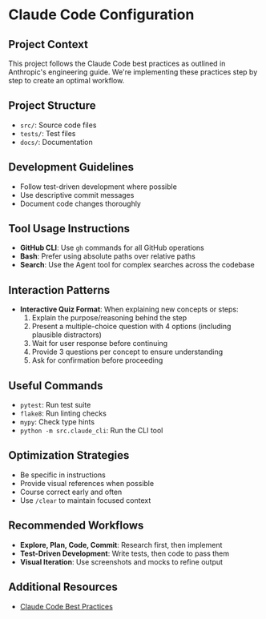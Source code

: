 # Claude Code Configuration

## Project Context
This project follows the Claude Code best practices as outlined in Anthropic's engineering guide. We're implementing these practices step by step to create an optimal workflow.

## Project Structure
- `src/`: Source code files
- `tests/`: Test files
- `docs/`: Documentation

## Development Guidelines
- Follow test-driven development where possible
- Use descriptive commit messages
- Document code changes thoroughly

## Tool Usage Instructions
- **GitHub CLI**: Use `gh` commands for all GitHub operations
- **Bash**: Prefer using absolute paths over relative paths
- **Search**: Use the Agent tool for complex searches across the codebase

## Interaction Patterns
- **Interactive Quiz Format**: When explaining new concepts or steps:
  1. Explain the purpose/reasoning behind the step
  2. Present a multiple-choice question with 4 options (including plausible distractors)
  3. Wait for user response before continuing
  4. Provide 3 questions per concept to ensure understanding
  5. Ask for confirmation before proceeding

## Useful Commands
- `pytest`: Run test suite
- `flake8`: Run linting checks
- `mypy`: Check type hints
- `python -m src.claude_cli`: Run the CLI tool

## Optimization Strategies
- Be specific in instructions
- Provide visual references when possible
- Course correct early and often
- Use `/clear` to maintain focused context

## Recommended Workflows
- **Explore, Plan, Code, Commit**: Research first, then implement
- **Test-Driven Development**: Write tests, then code to pass them
- **Visual Iteration**: Use screenshots and mocks to refine output

## Additional Resources
- [Claude Code Best Practices](https://www.anthropic.com/engineering/claude-code-best-practices)